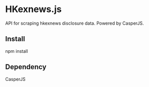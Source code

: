 HKexnews.js
===================
API for scraping hkexnews disclosure data. Powered by CasperJS.

Install
-------------------
npm install

Dependency
-------------------
CasperJS